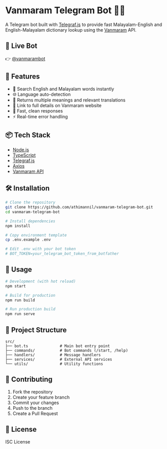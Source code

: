 # Vanmaram Telegram Bot 📘🤖

A Telegram bot built with [Telegraf.js](https://telegraf.js.org) to provide fast Malayalam-English and English-Malayalam dictionary lookup using the [Vanmaram](https://vanmaram.com) API.

## 🔗 Live Bot

👉 [@vanmarambot](https://t.me/vanmarambot)

## 🚀 Features

- 🔎 Search English and Malayalam words instantly
- 🌐 Language auto-detection
- 📘 Returns multiple meanings and relevant translations
- 🔗 Link to full details on Vanmaram website
- 💬 Fast, clean responses
- ⚡ Real-time error handling

## 📦 Tech Stack

- [Node.js](https://nodejs.org/)
- [TypeScript](https://www.typescriptlang.org/)
- [Telegraf.js](https://telegraf.js.org)
- [Axios](https://axios-http.com/)
- [Vanmaram API](https://vanmaram.com)

## 🛠 Installation

```bash
# Clone the repository
git clone https://github.com/athimannil/vanmaram-telegram-bot.git
cd vanmaram-telegram-bot

# Install dependencies
npm install

# Copy environment template
cp .env.example .env

# Edit .env with your bot token
# BOT_TOKEN=your_telegram_bot_token_from_botfather
```

## 🚀 Usage

```bash
# Development (with hot reload)
npm start

# Build for production
npm run build

# Run production build
npm run serve
```

## 📁 Project Structure

```
src/
├── bot.ts              # Main bot entry point
├── commands/           # Bot commands (/start, /help)
├── handlers/           # Message handlers
├── services/           # External API services
└── utils/              # Utility functions
```

## 🤝 Contributing

1. Fork the repository
2. Create your feature branch
3. Commit your changes
4. Push to the branch
5. Create a Pull Request

## 📄 License

ISC License
